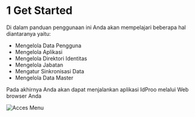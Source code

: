 # **1 Get Started**

Di dalam panduan penggunaan ini Anda akan mempelajari beberapa hal diantaranya yaitu:
  - Mengelola Data Pengguna
  - Mengelola Aplikasi
  - Mengelola Direktori Identitas
  - Mengelola Jabatan
  - Mengatur Sinkronisasi Data
  - Mengelola Data Master
    
Pada akhirnya Anda akan dapat menjalankan aplikasi IdProo melalui Web browser Anda

![Acces Menu](_static/access_menu.png/?sanitize=true)
